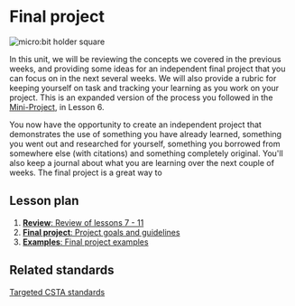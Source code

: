 # Final project

![micro:bit holder square](/static/courses/csintro/conditionals/microbit-holder.jpg)

In this unit, we will be reviewing the concepts we covered in the previous weeks, and providing some ideas for an independent final project that you can focus on in the next several weeks. We will also provide a rubric for keeping yourself on task and tracking your learning as you work on your project. This is an expanded version of the process you followed in the [Mini-Project](/test/courses/csintro/miniproject), in Lesson 6. 

You now have the opportunity to create an independent project that demonstrates the use of something you have already learned, something you went out and researched for yourself, something you borrowed from somewhere else (with citations) and something completely original. You'll also keep a journal about what you are learning over the next couple of weeks. The final project is a great way to 

## Lesson plan

1. [**Review**: Review of lessons 7 - 11](/test/courses/csintro/finalproject/review)
3. [**Final project**: Project goals and guidelines](/test/courses/csintro/finalproject/project)
4. [**Examples**: Final project examples](/test/courses/csintro/finalproject/examples)

## Related standards

[Targeted CSTA standards](/test/courses/csintro/finalproject/standards)